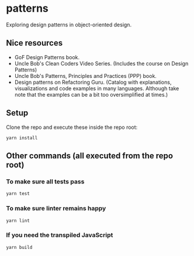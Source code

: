 # patterns

Exploring design patterns in object-oriented design.

## Nice resources
- GoF Design Patterns book.
- Uncle Bob's Clean Coders Video Series. (Includes the course on Design Patterns)
- Uncle Bob's Patterns, Principles and Practices (PPP) book.
- Design patterns on Refactoring Guru. (Catalog with explanations, visualizations and code examples in many languages. Although take note that the examples can be a bit too oversimplified at times.)

## Setup

Clone the repo and execute these inside the repo root:
```
yarn install
```

## Other commands (all executed from the repo root)

### To make sure all tests pass
```
yarn test
```

### To make sure linter remains happy
```
yarn lint
```

### If you need the transpiled JavaScript 
```
yarn build
```